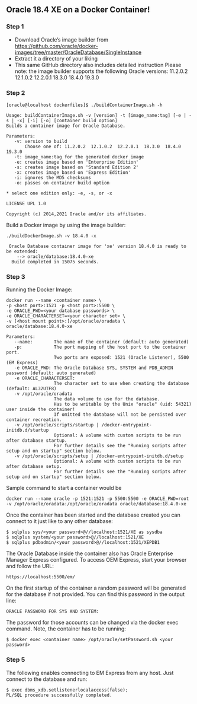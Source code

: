 ## Oracle 18.4 XE on a Docker Container!
### Step 1
- Download Oracle’s image builder from https://github.com/oracle/docker-images/tree/master/OracleDatabase/SingleInstance
- Extract it a directory of your liking
- This same GitHub directory also includes detailed instruction
Please note: the image builder supports the following Oracle versions: 11.2.0.2 12.1.0.2 12.2.0.1 18.3.0 18.4.0 19.3.0
### Step 2
```
[oracle@localhost dockerfiles]$ ./buildContainerImage.sh -h

Usage: buildContainerImage.sh -v [version] -t [image_name:tag] [-e | -s | -x] [-i] [-o] [container build option]
Builds a container image for Oracle Database.

Parameters:
   -v: version to build
       Choose one of: 11.2.0.2  12.1.0.2  12.2.0.1  18.3.0  18.4.0  19.3.0  
   -t: image_name:tag for the generated docker image
   -e: creates image based on 'Enterprise Edition'
   -s: creates image based on 'Standard Edition 2'
   -x: creates image based on 'Express Edition'
   -i: ignores the MD5 checksums
   -o: passes on container build option

* select one edition only: -e, -s, or -x

LICENSE UPL 1.0

Copyright (c) 2014,2021 Oracle and/or its affiliates.
```
Build a Docker image by using the image builder:
```
./buildDockerImage.sh -v 18.4.0 -x

 Oracle Database container image for 'xe' version 18.4.0 is ready to be extended: 
    --> oracle/database:18.4.0-xe
  Build completed in 15075 seconds.
```
### Step 3
Running the Docker Image:
```
docker run --name <container name> \
-p <host port>:1521 -p <host port>:5500 \
-e ORACLE_PWD=<your database passwords> \
-e ORACLE_CHARACTERSET=<your character set> \
-v [<host mount point>:]/opt/oracle/oradata \
oracle/database:18.4.0-xe

Parameters:
   --name:        The name of the container (default: auto generated)
   -p:            The port mapping of the host port to the container port.
                  Two ports are exposed: 1521 (Oracle Listener), 5500 (EM Express)
   -e ORACLE_PWD: The Oracle Database SYS, SYSTEM and PDB_ADMIN password (default: auto generated)
   -e ORACLE_CHARACTERSET:
                  The character set to use when creating the database (default: AL32UTF8)
   -v /opt/oracle/oradata
                  The data volume to use for the database.
                  Has to be writable by the Unix "oracle" (uid: 54321) user inside the container!
                  If omitted the database will not be persisted over container recreation.
   -v /opt/oracle/scripts/startup | /docker-entrypoint-initdb.d/startup
                  Optional: A volume with custom scripts to be run after database startup.
                  For further details see the "Running scripts after setup and on startup" section below.
   -v /opt/oracle/scripts/setup | /docker-entrypoint-initdb.d/setup
                  Optional: A volume with custom scripts to be run after database setup.
                  For further details see the "Running scripts after setup and on startup" section below.
  ```
Sample command to start a container would be
  ```
  docker run --name oracle -p 1521:1521 -p 5500:5500 -e ORACLE_PWD=root -v /opt/oracle/oradata:/opt/oracle/oradata oracle/database:18.4.0-xe
  ```
Once the container has been started and the database created you can connect to it just like to any other database:
  ```
  $ sqlplus sys/<your password>@//localhost:1521/XE as sysdba
  $ sqlplus system/<your password>@//localhost:1521/XE
  $ sqlplus pdbadmin/<your password>@//localhost:1521/XEPDB1
  ```
The Oracle Database inside the container also has Oracle Enterprise Manager Express configured. To access OEM Express, start your browser and follow the URL:
  ```
  https://localhost:5500/em/
  ```
On the first startup of the container a random password will be generated for the database if not provided. You can find this password in the output line:
```
ORACLE PASSWORD FOR SYS AND SYSTEM:
```
The password for those accounts can be changed via the docker exec command. Note, the container has to be running:
```
$ docker exec <container name> /opt/oracle/setPassword.sh <your password>
```

### Step 5
The following enables connecting to EM Express from any host. Just connect to the database and run:
```
$ exec dbms_xdb.setlistenerlocalaccess(false);
PL/SQL procedure successfully completed.
```
